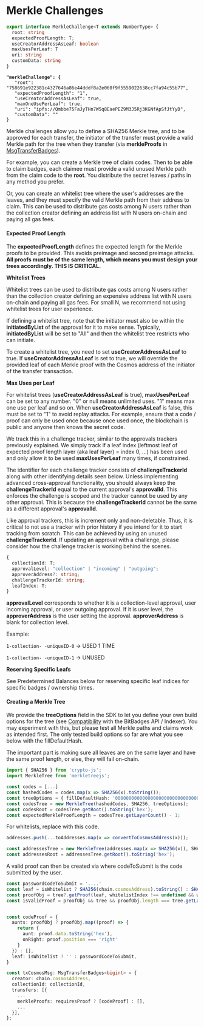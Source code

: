 # Merkle Challenges

```typescript
export interface MerkleChallenge<T extends NumberType> {
  root: string
  expectedProofLength: T;
  useCreatorAddressAsLeaf: boolean
  maxUsesPerLeaf: T
  uri: string
  customData: string
}
```

<pre class="language-json"><code class="lang-json"><strong>"merkleChallenge": {
</strong>   "root": "758691e922381c4327646a86e44dddf8a2e060f9f5559022638cc7fa94c55b77",
   "expectedProofLength": "1",
   "useCreatorAddressAsLeaf": true,
   "maxOneUsePerLeaf": true,
   "uri": "ipfs://Qmbbe75FaJyTHn7W5q8EaePEZ9M3J5Rj3KGNfApSfJtYyD",
   "customData": ""
}
</code></pre>

Merkle challenges allow you to define a SHA256 Merkle tree, and to be approved for each transfer, the initiator of the transfer must provide a valid Merkle path for the tree when they transfer (via **merkleProofs** in [MsgTransferBadges](../../create-and-broadcast-txs/cosmos-sdk-msgs/msgtransferbadges.md)).

For example, you can create a Merkle tree of claim codes. Then to be able to claim badges, each claimee must provide a valid unused Merkle path from the claim code to the **root**. You distribute the secret leaves / paths in any method you prefer.&#x20;

Or, you can create an whitelist tree where the user's addresses are the leaves, and they must specify the valid Merkle path from their address to claim. This can be used to distribute gas costs among N users rather than the collection creator defining an address list with N users on-chain and paying all gas fees.

#### Expected Proof Length

The **expectedProofLength** defines the expected length for the Merkle proofs to be provided. This avoids preimage and second preimage attacks. **All proofs must be of the same length, which means you must design your trees accordingly. THIS IS CRITICAL.**&#x20;

**Whitelist Trees**

Whitelist trees can be used to distribute gas costs among N users rather than the collection creator defining an expensive address list with N users on-chain and paying all gas fees. For small N, we recommend not using whitelist trees for user experience.

If defining a whitelist tree, note that the initiator must also be within the **initiatedByList** of the approval for it to make sense. Typically, **initiatedByList** will be set to "All" and then the whitelist tree restricts who can initiate.&#x20;

To create a whitelist tree, you need to set **useCreatorAddressAsLeaf** to true. If **useCreatorAddressAsLeaf** is set to true, we will override the provided leaf of each Merkle proof with the Cosmos address of the initiator of the transfer transaction.

**Max Uses per Leaf**

For whitelist trees (**useCreatorAddressAsLeaf** is true), **maxUsesPerLeaf** can be set to any number. "0" or null means unlimited uses. "1" means max one use per leaf and so on. When **useCreatorAddressAsLeaf** is false, this must be set to "1" to avoid replay attacks. For example, ensure that a code / proof can only be used once because once used once, the blockchain is public and anyone then knows the secret code.

We track this in a challenge tracker, similar to the approvals trackers previously explained. We simply track if a leaf index (leftmost leaf of expected proof length layer (aka leaf layer) = index 0, ...) has been used and only allow it to be used **maxUsesPerLeaf** many times, if constrained.&#x20;

The identifier for each challenge tracker consists of **challengeTrackerId** along with other identifying details seen below. Unless implementing advanced cross-approval functionality, you should always keep the **challengeTrackerId** equal to the current approval's **approvalId**. This enforces the challenge is scoped and the tracker cannot be used by any other approval. This is because the **challengeTrackerId** cannot be the same as a different approval's **approvalId.**&#x20;

Like approval trackers, this is increment only and non-deletable. Thus, it is critical to not use a tracker with prior history if you intend for it to start tracking from scratch. This can be achieved by using an unused **challengeTrackerId**. If updating an approval with a challenge, please consider how the challenge tracker is working behind the scenes.

```typescript
{
  collectionId: T;
  approvalLevel: "collection" | "incoming" | "outgoing";
  approverAddress?: string;
  challengeTrackerId: string;
  leafIndex: T;
}
```

**approvalLevel** corresponds to whether it is a collection-level approval, user incoming approval, or user outgoing approval. If it is user level, the **approverAddress** is the user setting the approval. **approverAddress** is blank for collection level.

Example:

`1-collection- -uniqueID-0` -> USED 1 TIME

`1-collection- -uniqueID-1` -> UNUSED

**Reserving Specific Leafs**

See Predetermined Balances below for reserving specific leaf indices for specific badges / ownership times.

#### **Creating a Merkle Tree**

We provide the **treeOptions** field in the SDK to let you define your own build options for the tree (see [Compatibility](../../bitbadges-api/concepts/designing-for-compatibility.md) with the BitBadges API / Indexer). You may experiment with this, but please test all Merkle paths and claims work as intended first. The only tested build options so far are what you see below with the fillDefaultHash.

The important part is making sure all leaves are on the same layer and have the same proof length, or else, they will fail on-chain.

```typescript
import { SHA256 } from 'crypto-js';
import MerkleTree from 'merkletreejs';

const codes = [...]
const hashedCodes = codes.map(x => SHA256(x).toString());
const treeOptions = { fillDefaultHash: '0000000000000000000000000000000000000000000000000000000000000000' }
const codesTree = new MerkleTree(hashedCodes, SHA256, treeOptions);
const codesRoot = codesTree.getRoot().toString('hex');
const expectedMerkleProofLength = codesTree.getLayerCount() - 1;
```

For whitelists, replace with this code.

```typescript
addresses.push(...toAddresses.map(x => convertToCosmosAddress(x)));

const addressesTree = new MerkleTree(addresses.map(x => SHA256(x)), SHA256, treeOptions)
const addressesRoot = addressesTree.getRoot().toString('hex');
```

A valid proof can then be created via where codeToSubmit is the code submitted by the user.

```typescript
const passwordCodeToSubmit = '....'
const leaf = isWhitelist ? SHA256(chain.cosmosAddress).toString() : SHA256(passwordCodeToSubmit).toString();
const proofObj = tree?.getProof(leaf, whitelistIndex !== undefined && whitelistIndex >= 0 ? whitelistIndex : undefined);
const isValidProof = proofObj && tree && proofObj.length === tree.getLayerCount() - 1;


const codeProof = {
  aunts: proofObj ? proofObj.map((proof) => {
    return {
      aunt: proof.data.toString('hex'),
      onRight: proof.position === 'right'
    }
  }) : [],
  leaf: isWhitelist ? '' : passwordCodeToSubmit,
}

const txCosmosMsg: MsgTransferBadges<bigint> = {
  creator: chain.cosmosAddress,
  collectionId: collectionId,
  transfers: [{
    ...
    merkleProofs: requiresProof ? [codeProof] : [],
    ...
  }],
};
```
